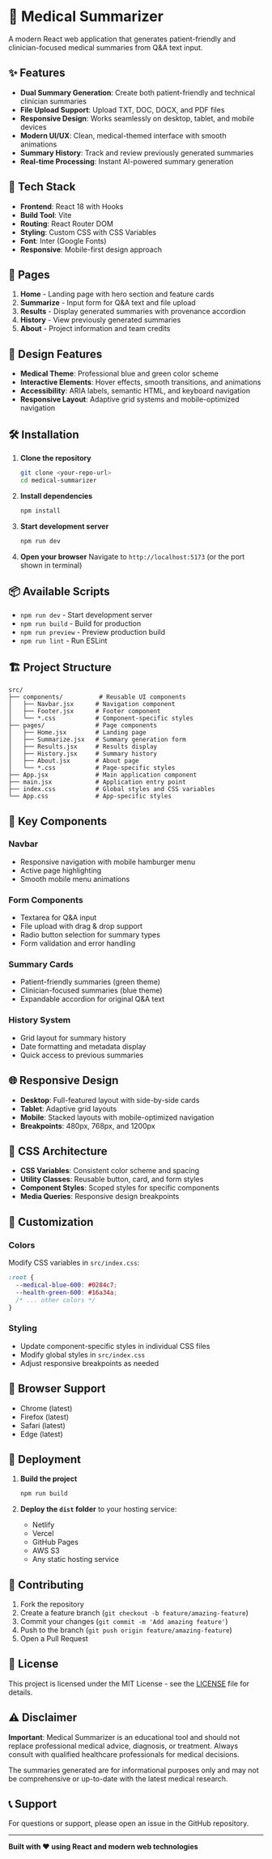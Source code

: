 # 🏥 Medical Summarizer

A modern React web application that generates patient-friendly and clinician-focused medical summaries from Q&A text input.

## ✨ Features

- **Dual Summary Generation**: Create both patient-friendly and technical clinician summaries
- **File Upload Support**: Upload TXT, DOC, DOCX, and PDF files
- **Responsive Design**: Works seamlessly on desktop, tablet, and mobile devices
- **Modern UI/UX**: Clean, medical-themed interface with smooth animations
- **Summary History**: Track and review previously generated summaries
- **Real-time Processing**: Instant AI-powered summary generation

## 🚀 Tech Stack

- **Frontend**: React 18 with Hooks
- **Build Tool**: Vite
- **Routing**: React Router DOM
- **Styling**: Custom CSS with CSS Variables
- **Font**: Inter (Google Fonts)
- **Responsive**: Mobile-first design approach

## 📱 Pages

1. **Home** - Landing page with hero section and feature cards
2. **Summarize** - Input form for Q&A text and file upload
3. **Results** - Display generated summaries with provenance accordion
4. **History** - View previously generated summaries
5. **About** - Project information and team credits

## 🎨 Design Features

- **Medical Theme**: Professional blue and green color scheme
- **Interactive Elements**: Hover effects, smooth transitions, and animations
- **Accessibility**: ARIA labels, semantic HTML, and keyboard navigation
- **Responsive Layout**: Adaptive grid systems and mobile-optimized navigation

## 🛠️ Installation

1. **Clone the repository**
   ```bash
   git clone <your-repo-url>
   cd medical-summarizer
   ```

2. **Install dependencies**
   ```bash
   npm install
   ```

3. **Start development server**
   ```bash
   npm run dev
   ```

4. **Open your browser**
   Navigate to `http://localhost:5173` (or the port shown in terminal)

## 📦 Available Scripts

- `npm run dev` - Start development server
- `npm run build` - Build for production
- `npm run preview` - Preview production build
- `npm run lint` - Run ESLint

## 🏗️ Project Structure

```
src/
├── components/          # Reusable UI components
│   ├── Navbar.jsx      # Navigation component
│   ├── Footer.jsx      # Footer component
│   └── *.css           # Component-specific styles
├── pages/              # Page components
│   ├── Home.jsx        # Landing page
│   ├── Summarize.jsx   # Summary generation form
│   ├── Results.jsx     # Results display
│   ├── History.jsx     # Summary history
│   ├── About.jsx       # About page
│   └── *.css           # Page-specific styles
├── App.jsx             # Main application component
├── main.jsx            # Application entry point
├── index.css           # Global styles and CSS variables
└── App.css             # App-specific styles
```

## 🎯 Key Components

### Navbar
- Responsive navigation with mobile hamburger menu
- Active page highlighting
- Smooth mobile menu animations

### Form Components
- Textarea for Q&A input
- File upload with drag & drop support
- Radio button selection for summary types
- Form validation and error handling

### Summary Cards
- Patient-friendly summaries (green theme)
- Clinician-focused summaries (blue theme)
- Expandable accordion for original Q&A text

### History System
- Grid layout for summary history
- Date formatting and metadata display
- Quick access to previous summaries

## 🌐 Responsive Design

- **Desktop**: Full-featured layout with side-by-side cards
- **Tablet**: Adaptive grid layouts
- **Mobile**: Stacked layouts with mobile-optimized navigation
- **Breakpoints**: 480px, 768px, and 1200px

## 🎨 CSS Architecture

- **CSS Variables**: Consistent color scheme and spacing
- **Utility Classes**: Reusable button, card, and form styles
- **Component Styles**: Scoped styles for specific components
- **Media Queries**: Responsive design breakpoints

## 🔧 Customization

### Colors
Modify CSS variables in `src/index.css`:
```css
:root {
  --medical-blue-600: #0284c7;
  --health-green-600: #16a34a;
  /* ... other colors */
}
```

### Styling
- Update component-specific styles in individual CSS files
- Modify global styles in `src/index.css`
- Adjust responsive breakpoints as needed

## 📱 Browser Support

- Chrome (latest)
- Firefox (latest)
- Safari (latest)
- Edge (latest)

## 🚀 Deployment

1. **Build the project**
   ```bash
   npm run build
   ```

2. **Deploy the `dist` folder** to your hosting service:
   - Netlify
   - Vercel
   - GitHub Pages
   - AWS S3
   - Any static hosting service

## 🤝 Contributing

1. Fork the repository
2. Create a feature branch (`git checkout -b feature/amazing-feature`)
3. Commit your changes (`git commit -m 'Add amazing feature'`)
4. Push to the branch (`git push origin feature/amazing-feature`)
5. Open a Pull Request

## 📄 License

This project is licensed under the MIT License - see the [LICENSE](LICENSE) file for details.

## ⚠️ Disclaimer

**Important**: Medical Summarizer is an educational tool and should not replace professional medical advice, diagnosis, or treatment. Always consult with qualified healthcare professionals for medical decisions.

The summaries generated are for informational purposes only and may not be comprehensive or up-to-date with the latest medical research.

## 📞 Support

For questions or support, please open an issue in the GitHub repository.

---

**Built with ❤️ using React and modern web technologies**

